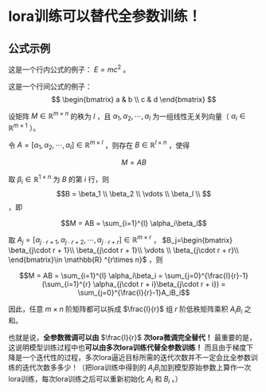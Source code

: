 # lora训练可以替代全参数训练！
## 公式示例
 
这是一个行内公式的例子： $E=mc^2$ 。
 
这是一个行间公式的例子：
$$
\begin{bmatrix}
a & b \\
c & d
\end{bmatrix}
$$

设矩阵 $M\in \mathbb{R} ^{m\times n}$ 的秩为 $l$ ，且 $\alpha_1 ,\alpha_2, \cdots , \alpha_l$ 为一组线性无关列向量（ $\alpha_i \in \mathbb{R} ^{m\times 1}$ ）。

令 $A=[ \alpha_1 ,\alpha_2, \cdots , \alpha_l]\in \mathbb{R} ^{m\times l}$ ，则存在 $B\in \mathbb{R} ^{l\times n}$ ，使得

$$M = AB$$

取 $\beta_i \in \mathbb{R} ^{1\times n}$ 为 $B$ 的第 $i$ 行，则 $$B = \beta_1 \\ \beta_2 \\ \vdots \\ \beta_l \\ $$ ，即

$$M = AB = \sum_{i=1}^{l} \alpha_i\beta_i$$

取 $A_j=[ \alpha_{j\cdot r + 1} ,\alpha_{j\cdot r + 2}, \cdots , \alpha_{j\cdot r + r}]\in \mathbb{R} ^{m\times r}$ ， $B_j=\begin{bmatrix} \beta_{j\cdot r + 1}\\ \beta_{j\cdot r + 1}\\ \vdots \\ \beta_{j\cdot r + r}\\ \end{bmatrix}\in \mathbb{R} ^{r\times n}$ ，则

$$M = AB = \sum_{i=1}^{l} \alpha_i\beta_i = \sum_{j=0}^{\frac{l}{r}-1}(\sum_{i=1}^{r} \alpha_{j\cdot r + i}\beta_{j\cdot r + i}) = \sum_{j=0}^{\frac{l}{r}-1}A_iB_i$$

因此，任意 $m\times n$ 阶矩阵都可以拆成 $\frac{l}{r}$ 组 $r$ 阶低秩矩阵乘积 $A_iB_i$ 之和。

也就是说，**全参数微调可以由** $\frac{l}{r}$ **次lora微调完全替代！** 最重要的是，这说明模型训练过程中也**可以由多次lora训练代替全参数训练！** 而且由于梯度下降是一个迭代性的过程，多次lora逼近目标所需的迭代次数并不一定会比全参数训练的迭代次数多多少！（把lora训练中得到的 $A_iB_i$加到模型原始参数上算作一次lora训练，每次lora训练之后可以重新初始化 $A_i$ 和 $B_i$ 。）
